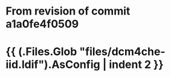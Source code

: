 # From revision of commit a1a0fe4f0509
# {{ (.Files.Glob "files/dcm4che-iid.ldif").AsConfig | indent 2 }}